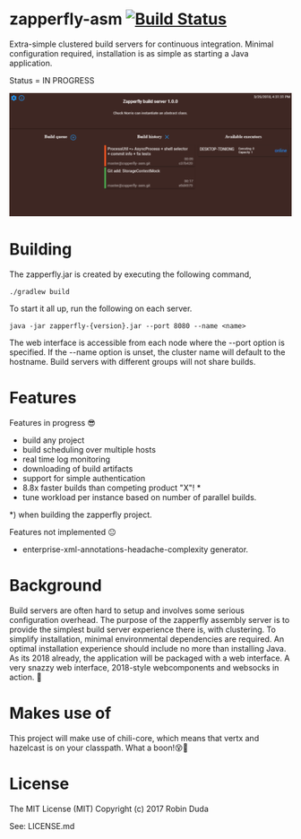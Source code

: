 
# zapperfly-asm [![Build Status](https://travis-ci.org/codingchili/zapperfly-asm.svg?branch=master)](https://travis-ci.org/codingchili/zapperfly-asm)
Extra-simple clustered build servers for continuous integration. Minimal configuration required, installation is as simple as starting a Java application. 

Status = IN PROGRESS

![alt text](https://raw.githubusercontent.com/codingchili/zapperfly-asm/master/preview.png "Current snapshot version")

# Building
The zapperfly.jar is created by executing the following command,
```
./gradlew build
```
To start it all up, run the following on each server.
```
java -jar zapperfly-{version}.jar --port 8080 --name <name>
```

The web interface is accessible from each node where the --port option is specified. If the --name option is unset,
the cluster name will default to the hostname. Build servers with different groups will not share builds.

# Features
Features in progress 😎
- build any project
- build scheduling over multiple hosts
- real time log monitoring
- downloading of build artifacts
- support for simple authentication
- 8.8x faster builds than competing product "X"! *
- tune workload per instance based on number of parallel builds.

*) when building the zapperfly project.

Features not implemented 😐
- enterprise-xml-annotations-headache-complexity generator.

# Background
Build servers are often hard to setup and involves some serious configuration overhead. The purpose of the zapperfly assembly server is 
to provide the simplest build server experience there is, with clustering. To simplify installation, minimal environmental dependencies 
are required. An optimal installation experience should include no more than installing Java. As its 2018 already, the application will
be packaged with a web interface. A very snazzy web interface, 2018-style webcomponents and websocks in action. 🐇


# Makes use of
This project will make use of chili-core, which means that vertx and hazelcast is on your classpath. What a boon!😵🌟

# License
The MIT License (MIT) Copyright (c) 2017 Robin Duda

See: LICENSE.md


